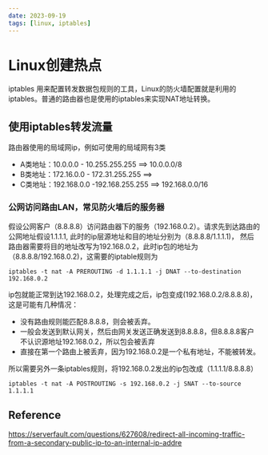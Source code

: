 ```yaml
---
date: 2023-09-19
tags: [linux, iptables]
---
```


# Linux创建热点

iptables 用来配置转发数据包规则的工具，Linux的防火墙配置就是利用的iptables。普通的路由器也是使用的iptables来实现NAT地址转换。

## 使用iptables转发流量
路由器使用的局域网ip，例如可使用的局域网有3类
* A类地址：10.0.0.0 - 10.255.255.255  ==> 10.0.0.0/8
* B类地址：172.16.0.0 - 172.31.255.255 ==> 
* C类地址：192.168.0.0 -192.168.255.255 ==> 192.168.0.0/16

### 公网访问路由LAN，常见防火墙后的服务器
假设公网客户（8.8.8.8）访问路由器下的服务（192.168.0.2）。请求先到达路由的公网地址假设1.1.1.1, 此时的ip层源地址和目的地址分别为（8.8.8.8/1.1.1.1)， 然后路由器需要将目的地址改写为192.168.0.2，此时ip包的地址为（8.8.8.8/192.168.0.2)，这需要的iptable规则为

```
iptables -t nat -A PREROUTING -d 1.1.1.1 -j DNAT --to-destination 192.168.0.2
```
ip包就能正常到达192.168.0.2，处理完成之后，ip包变成(192.168.0.2/8.8.8.8)，这是可能有几种情况：
* 没有路由规则能匹配8.8.8.8，则会被丢弃。
* 一般会发送到默认网关，然后由网关发送正确发送到8.8.8.8，但8.8.8.8客户不认识源地址192.168.0.2，所以包会被丢弃
* 直接在第一个路由上被丢弃，因为192.168.0.2是一个私有地址，不能被转发。

所以需要另外一条iptables规则，将192.168.0.2发出的ip包改成（1.1.1.1/8.8.8.8）

```
iptables -t nat -A POSTROUTING -s 192.168.0.2 -j SNAT --to-source 1.1.1.1
```


## Reference
https://serverfault.com/questions/627608/redirect-all-incoming-traffic-from-a-secondary-public-ip-to-an-internal-ip-addre

